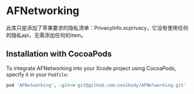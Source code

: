 # AFNetworking

此库只是添加了苹果要求的隐私清单：PrivacyInfo.xcprivacy，它没有使用任何的隐私api，无需添加任何的item。

## Installation with CocoaPods

To integrate AFNetworking into your Xcode project using CocoaPods, specify it in your `Podfile`:

```ruby
pod 'AFNetworking', :git=>'git@github.com:soulbody/AFNetworking.git'
```
